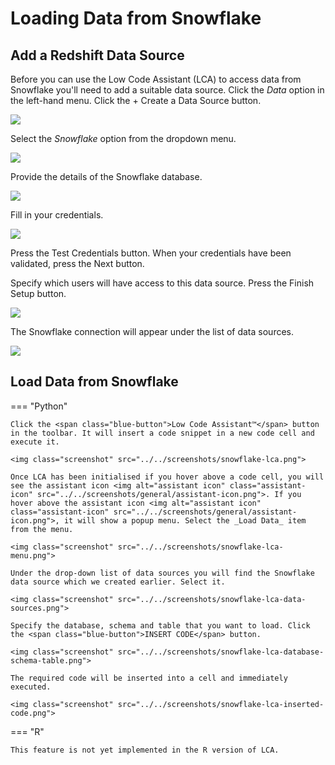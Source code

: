 # Loading Data from Snowflake

<!-- https://user-images.githubusercontent.com/46192475/182823489-e5c868b7-00eb-47e7-a16b-6727f4e26639.mp4 -->

## Add a Redshift Data Source

Before you can use the Low Code Assistant (LCA) to access data from Snowflake you'll need to add a suitable data source. Click the _Data_ option in the left-hand menu. Click the <span class="blue-button">+ Create a Data Source</span> button.

<img class="screenshot" src="../../screenshots/snowflake-create-data-source.png">

Select the _Snowflake_ option from the dropdown menu.

<img class="screenshot" src="../../screenshots/snowflake-create-data-source-select.png">

Provide the details of the Snowflake database.

<img class="screenshot" src="../../screenshots/snowflake-create-data-source-details.png">

Fill in your credentials.

<img class="screenshot" src="../../screenshots/snowflake-create-data-source-credentials.png">

Press the <span class="green-button">Test Credentials</span> button. When your credentials have been validated, press the <span class="blue-button">Next</span> button.

Specify which users will have access to this data source. Press the <span class="green-button">Finish Setup</span> button.

<img class="screenshot" src="../../screenshots/snowflake-permissions.png">

The Snowflake connection will appear under the list of data sources.

<img class="screenshot" src="../../screenshots/data-sources-snowflake.png">

## Load Data from Snowflake

=== "Python"

    Click the <span class="blue-button">Low Code Assistant™</span> button in the toolbar. It will insert a code snippet in a new code cell and execute it.

    <img class="screenshot" src="../../screenshots/snowflake-lca.png">

    Once LCA has been initialised if you hover above a code cell, you will see the assistant icon <img alt="assistant icon" class="assistant-icon" src="../../screenshots/general/assistant-icon.png">. If you hover above the assistant icon <img alt="assistant icon" class="assistant-icon" src="../../screenshots/general/assistant-icon.png">, it will show a popup menu. Select the _Load Data_ item from the menu.

    <img class="screenshot" src="../../screenshots/snowflake-lca-menu.png">

    Under the drop-down list of data sources you will find the Snowflake data source which we created earlier. Select it.

    <img class="screenshot" src="../../screenshots/snowflake-lca-data-sources.png">

    Specify the database, schema and table that you want to load. Click the <span class="blue-button">INSERT CODE</span> button.

    <img class="screenshot" src="../../screenshots/snowflake-lca-database-schema-table.png">

    The required code will be inserted into a cell and immediately executed.

    <img class="screenshot" src="../../screenshots/snowflake-lca-inserted-code.png">

=== "R"

    This feature is not yet implemented in the R version of LCA.